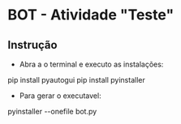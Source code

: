 # BOT - Atividade "Teste"

## Instrução
- Abra a o terminal e executo as instalações:

pip install pyautogui
pip install pyinstaller

- Para gerar o executavel: 

pyinstaller --onefile bot.py


